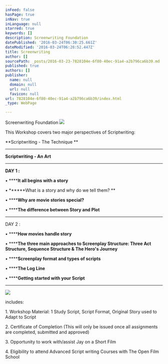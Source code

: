 ```yaml
---
inFeed: false
hasPage: true
inNav: true
inLanguage: null
starred: true
keywords: []
description: Screenwriting Foundation
datePublished: '2016-03-24T06:30:25.661Z'
dateModified: '2016-03-24T06:28:52.447Z'
title: Screenwriting
author: []
sourcePath: _posts/2016-03-23-7828104e-6f80-40ec-91a4-a2b796ca6b39.md
published: true
authors: []
publisher:
  name: null
  domain: null
  url: null
  favicon: null
url: 7828104e-6f80-40ec-91a4-a2b796ca6b39/index.html
_type: WebPage

---
```

Screenwriting Foundation
![](https://the-grid-user-content.s3-us-west-2.amazonaws.com/70c8ac28-47df-4732-b29b-ee6867b8fe4a.jpg)

This Workshop covers two major perspectives of Scriptwriting: 

**Scriptwriting - The Technique **

****

**Scriptwriting - An Art**

****

**DAY 1 :**

• ******It all begins with a story**

• ******What is a story and why do we tell them?  **

• ******Why are movie stories special?**

• ******The difference between Story and Plot**

****

DAY 2 :

• ******How movies handle story**

• ******The three main approaches to Screenplay Structure:  Three Act Structure, Sequence Structure & The Hero's Journey**

• ******Screenplay format and types of scripts**

• ******The Log Line**

• ******Getting started with your Script**

********
![](https://the-grid-user-content.s3-us-west-2.amazonaws.com/d9101ade-435b-4cc5-a487-68208001ddeb.jpg)

includes: 

1\. Workshop Material: 1 Study Script, Script Format, Original Story used to    Adapt to Script

2\. Certificate of Completion (This will only be issued once all assignments are completed, submitted and approved) 

3\. Opportunity to work with/assist Jay on a Short Film 

4\. Eligibility to attend Advanced Script writing Courses with The Open Film School